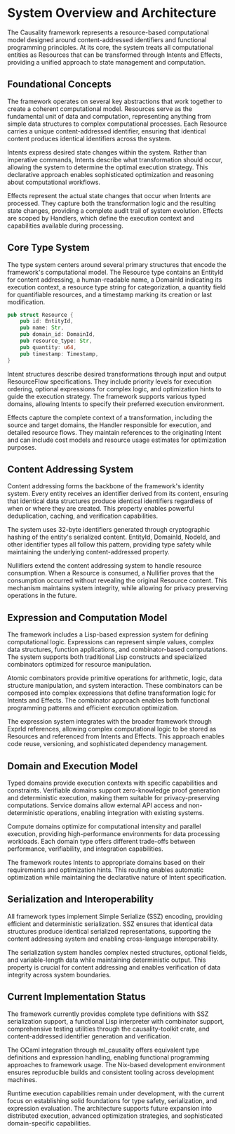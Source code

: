 # System Overview and Architecture

The Causality framework represents a resource-based computational model designed around content-addressed identifiers and functional programming principles. At its core, the system treats all computational entities as Resources that can be transformed through Intents and Effects, providing a unified approach to state management and computation.

## Foundational Concepts

The framework operates on several key abstractions that work together to create a coherent computational model. Resources serve as the fundamental unit of data and computation, representing anything from simple data structures to complex computational processes. Each Resource carries a unique content-addressed identifier, ensuring that identical content produces identical identifiers across the system.

Intents express desired state changes within the system. Rather than imperative commands, Intents describe what transformation should occur, allowing the system to determine the optimal execution strategy. This declarative approach enables sophisticated optimization and reasoning about computational workflows.

Effects represent the actual state changes that occur when Intents are processed. They capture both the transformation logic and the resulting state changes, providing a complete audit trail of system evolution. Effects are scoped by Handlers, which define the execution context and capabilities available during processing.

## Core Type System

The type system centers around several primary structures that encode the framework's computational model. The Resource type contains an EntityId for content addressing, a human-readable name, a DomainId indicating its execution context, a resource type string for categorization, a quantity field for quantifiable resources, and a timestamp marking its creation or last modification.

```rust
pub struct Resource {
    pub id: EntityId,
    pub name: Str,
    pub domain_id: DomainId,
    pub resource_type: Str,
    pub quantity: u64,
    pub timestamp: Timestamp,
}
```

Intent structures describe desired transformations through input and output ResourceFlow specifications. They include priority levels for execution ordering, optional expressions for complex logic, and optimization hints to guide the execution strategy. The framework supports various typed domains, allowing Intents to specify their preferred execution environment.

Effects capture the complete context of a transformation, including the source and target domains, the Handler responsible for execution, and detailed resource flows. They maintain references to the originating Intent and can include cost models and resource usage estimates for optimization purposes.

## Content Addressing System

Content addressing forms the backbone of the framework's identity system. Every entity receives an identifier derived from its content, ensuring that identical data structures produce identical identifiers regardless of when or where they are created. This property enables powerful deduplication, caching, and verification capabilities.

The system uses 32-byte identifiers generated through cryptographic hashing of the entity's serialized content. EntityId, DomainId, NodeId, and other identifier types all follow this pattern, providing type safety while maintaining the underlying content-addressed property.

Nullifiers extend the content addressing system to handle resource consumption. When a Resource is consumed, a Nullifier proves that the consumption occurred without revealing the original Resource content. This mechanism maintains system integrity, while allowing for privacy preserving operations in the future.

## Expression and Computation Model

The framework includes a Lisp-based expression system for defining computational logic. Expressions can represent simple values, complex data structures, function applications, and combinator-based computations. The system supports both traditional Lisp constructs and specialized combinators optimized for resource manipulation.

Atomic combinators provide primitive operations for arithmetic, logic, data structure manipulation, and system interaction. These combinators can be composed into complex expressions that define transformation logic for Intents and Effects. The combinator approach enables both functional programming patterns and efficient execution optimization.

The expression system integrates with the broader framework through ExprId references, allowing complex computational logic to be stored as Resources and referenced from Intents and Effects. This approach enables code reuse, versioning, and sophisticated dependency management.

## Domain and Execution Model

Typed domains provide execution contexts with specific capabilities and constraints. Verifiable domains support zero-knowledge proof generation and deterministic execution, making them suitable for privacy-preserving computations. Service domains allow external API access and non-deterministic operations, enabling integration with existing systems.

Compute domains optimize for computational intensity and parallel execution, providing high-performance environments for data processing workloads. Each domain type offers different trade-offs between performance, verifiability, and integration capabilities.

The framework routes Intents to appropriate domains based on their requirements and optimization hints. This routing enables automatic optimization while maintaining the declarative nature of Intent specification.

## Serialization and Interoperability

All framework types implement Simple Serialize (SSZ) encoding, providing efficient and deterministic serialization. SSZ ensures that identical data structures produce identical serialized representations, supporting the content addressing system and enabling cross-language interoperability.

The serialization system handles complex nested structures, optional fields, and variable-length data while maintaining deterministic output. This property is crucial for content addressing and enables verification of data integrity across system boundaries.

## Current Implementation Status

The framework currently provides complete type definitions with SSZ serialization support, a functional Lisp interpreter with combinator support, comprehensive testing utilities through the causality-toolkit crate, and content-addressed identifier generation and verification.

The OCaml integration through ml_causality offers equivalent type definitions and expression handling, enabling functional programming approaches to framework usage. The Nix-based development environment ensures reproducible builds and consistent tooling across development machines.

Runtime execution capabilities remain under development, with the current focus on establishing solid foundations for type safety, serialization, and expression evaluation. The architecture supports future expansion into distributed execution, advanced optimization strategies, and sophisticated domain-specific capabilities. 